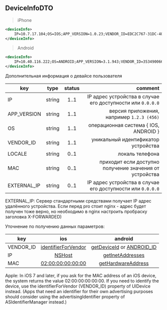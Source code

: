 ## DeviceInfoDTO

> iPhone

```xml
<deviceInfo>
    IP=10.7.17.104;OS=IOS;APP_VERSION=1.0.23;VENDOR_ID=EDC2C767-31DC-4095-82B1-71890EE2778B;LOCALE=ru-RU
</deviceInfo>
```

> Android

```xml
<deviceInfo>
    IP=10.40.116.222;OS=ANDROID;APP_VERSION=3.1.943;VENDOR_ID=353490066235256;MAC=BE:BD:61:2B:F3:B9;LOCALE=RU
</deviceInfo>
```

Дополнительная информация о девайсе пользователя

key | type | status | comment
--- | ---- | :----: | ---:
IP | string | 1..1 | IP адрес устройства в случае его доступности или ``0.0.0.0``
APP_VERSION | string | 1..1 | версия приложения, например ``1.2.3 (456)``
OS | string | 1..1 | операционная система { IOS, ANDROID }
VENDOR_ID | string | 1..1 | уникальный идентификатор устройства
LOCALE | string | 0..1 | локаль телефона
MAC | string | 0..1 | приходит если доступно получение значения от устройства
EXTERNAL_IP | string | 0..1 | IP адрес устройства в случае его доступности или ``0.0.0.0``

<aside class="warning">EXTERNAL_IP: Сервер стандартными средствами получает IP адрес удалённого устройства. Если перед pro стоит nginx - адрес будет получен тоже верно, но необходимо в nginx настроить пробраску заголовка X-FORWARDED)</aside>

Уточнение по получению данных параметров:

key | ios | android
--- | :----: | :----:
VENDOR_ID | [identifierForVendor](https://developer.apple.com/reference/uikit/uidevice/1620059-identifierforvendor) | [getDeviceId](https://developer.android.com/reference/android/telephony/TelephonyManager.html#getDeviceId) or [ANDROID_ID](https://developer.android.com/reference/android/provider/Settings.Secure.html#ANDROID_ID)
IP | [NSHost](https://developer.apple.com/reference/foundation/host) | [getInetAddresses](https://developer.android.com/reference/java/net/NetworkInterface.html#getInetAddresses)
MAC | [02:00:00:00:00:00](https://developer.apple.com/library/content/releasenotes/General/WhatsNewIniOS/Articles/iOS7.html#//apple_ref/doc/uid/TP40013162-SW1) | [getHardwareAddress](https://developer.android.com/reference/java/net/NetworkInterface.html#getHardwareAddress)

<aside class="warning">Apple: In iOS 7 and later, if you ask for the MAC address of an iOS device, the system returns the value 02:00:00:00:00:00. If you need to identify the device, use the identifierForVendor (VENDOR_ID) property of UIDevice instead. (Apps that need an identifier for their own advertising purposes should consider using the advertisingIdentifier property of ASIdentifierManager instead.)</aside>

